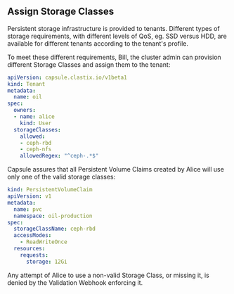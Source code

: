 ## Assign Storage Classes

Persistent storage infrastructure is provided to tenants. Different types of storage requirements, with different levels of QoS, eg. SSD versus HDD, are available for different tenants according to the tenant's profile.

To meet these different requirements, Bill, the cluster admin can provision different Storage Classes and assign them to the tenant:

```yaml
apiVersion: capsule.clastix.io/v1beta1
kind: Tenant
metadata:
  name: oil
spec:
  owners:
  - name: alice
    kind: User
  storageClasses:
    allowed:
    - ceph-rbd
    - ceph-nfs
    allowedRegex: "^ceph-.*$"
```

Capsule assures that all Persistent Volume Claims created by Alice will use only one of the valid storage classes:

```yaml
kind: PersistentVolumeClaim
apiVersion: v1
metadata:
  name: pvc
  namespace: oil-production
spec:
  storageClassName: ceph-rbd
  accessModes:
    - ReadWriteOnce
  resources:
    requests:
      storage: 12Gi
```

Any attempt of Alice to use a non-valid Storage Class, or missing it, is denied by the Validation Webhook enforcing it.
